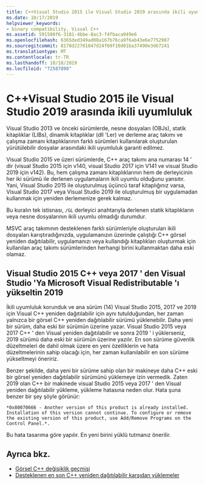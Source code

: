```yaml
---
title: C++Visual Studio 2015 ile Visual Studio 2019 arasında ikili uyumluluk
ms.date: 10/17/2019
helpviewer_keywords:
- binary compatibility, Visual C++
ms.assetid: 591580f6-3181-4bbe-8ac3-f4fbaca949e6
ms.openlocfilehash: 6365ded349ad08a167b76ca9f6ab43e6e7752987
ms.sourcegitcommit: 8178d22701047d24f69f10d01ba37490e3d67241
ms.translationtype: MT
ms.contentlocale: tr-TR
ms.lasthandoff: 10/18/2019
ms.locfileid: "72587898"
---
```

# <a name="c-binary-compatibility-between-visual-studio-2015-and-visual-studio-2019"></a>C++Visual Studio 2015 ile Visual Studio 2019 arasında ikili uyumluluk

Visual Studio 2013 ve önceki sürümlerde, nesne dosyaları (OBJs), statik kitaplıklar (LIBs), dinamik kitaplıklar (dll 'Ler) ve derleme araç takımı ve çalışma zamanı kitaplıklarının farklı sürümleri kullanılarak oluşturulan yürütülebilir dosyalar arasındaki ikili uyumluluk garanti edilmez. 

Visual Studio 2015 ve üzeri sürümlerde, C++ araç takımı ana numarası 14 ' dir (visual Studio 2015 için v140, visual Studio 2017 için V141 ve visual Studio 2019 için v142). Bu, hem çalışma zamanı kitaplıklarının hem de derleyicinin her iki sürümü ile derlenen uygulamaların ikili uyumlu olduğunu yansıtır. Yani, Visual Studio 2015 ile oluşturulmuş üçüncü taraf kitaplığınız varsa, Visual Studio 2017 veya Visual Studio 2019 ile oluşturulmuş bir uygulamadan kullanmak için yeniden derlemenize gerek kalmaz.

Bu kuralın tek istisnası, `/GL` derleyici anahtarıyla derlenen statik kitaplıkların veya nesne dosyalarının ikili uyumlu olmadığı durumdur. 

MSVC araç takımının desteklenen farklı sürümleriyle oluşturulan ikili dosyaları karıştıradığınızda, uygulamanızın üzerinde çalıştığı C++ görsel yeniden dağıtılabilir, uygulamanızı veya kullandığı kitaplıkları oluşturmak için kullanılan araç takımı sürümlerinden herhangi birini kullanmaktan daha eski olamaz. 

## <a name="upgrade-microsoft-visual-c-redistributable-from-visual-studio-2015-or-2017-to-visual-studio-2019"></a>Visual Studio 2015 C++ veya 2017 ' den Visual Studio 'Ya Microsoft Visual Redistributable 'ı yükseltin 2019

İkili uyumluluk korunduk ve ana sürüm (14) Visual Studio 2015, 2017 ve 2019 için Visual C++ yeniden dağıtılabilir için aynı tutulduğundan, her zaman yalnızca bir görsel C++ yeniden dağıtılabilir sürümü yüklenebilir. Daha yeni bir sürüm, daha eski bir sürümün üzerine yazar. Visual Studio 2015 veya 2017 C++ ' den Visual yeniden dağıtılabilir ve sonra 2019 ' i yüklerseniz, 2019 sürümü daha eski bir sürümün üzerine yazılır. En son sürüme güvenlik düzeltmeleri de dahil olmak üzere en yeni özelliklerin ve hata düzeltmelerinin sahip olacağı için, her zaman kullanılabilir en son sürüme yükseltmeyi öneririz.

Benzer şekilde, daha yeni bir sürüme sahip olan bir makineye daha C++ eski bir görsel yeniden dağıtılabilir sürümünü yüklemeye izin vermedik. Zaten 2019 olan C++ bir makinede visual Studio 2015 veya 2017 ' den Visual yeniden dağıtılabilir yükleme, yükleme hatasına neden olur. Hata şuna benzer bir şey şöyle görünür:

```
*0x80070666 - Another version of this product is already installed. Installation of this version cannot continue. To configure or remove the existing version of this product, use Add/Remove Programs on the Control Panel.*.
```

Bu hata tasarıma göre yapılır. En yeni birini yüklü tutmanız önerilir.

## <a name="see-also"></a>Ayrıca bkz.

* [Görsel C++ değişiklik geçmişi](../porting/visual-cpp-change-history-2003-2015.md)
* [Desteklenen en son C++ yeniden dağıtılabilir karşıdan yüklemeler](https://support.microsoft.com/en-us/help/2977003/the-latest-supported-visual-c-downloads) 
